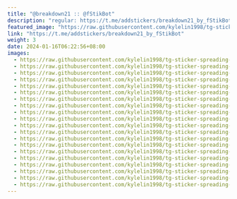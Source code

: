 ```yaml
---
title: "@breakdown21 :: @fStikBot"
description: "regular: https://t.me/addstickers/breakdown21_by_fStikBot"
featured_image: "https://raw.githubusercontent.com/kylelin1998/tg-sticker-spreading-worldwide-images/main/img/dca2db47-89d3-4a08-b2cd-3605afd77eee.jpg"
link: "https://t.me/addstickers/breakdown21_by_fStikBot"
weight: 3
date: 2024-01-16T06:22:56+08:00
images:
  - https://raw.githubusercontent.com/kylelin1998/tg-sticker-spreading-worldwide-images/main/img/dca2db47-89d3-4a08-b2cd-3605afd77eee.jpg
  - https://raw.githubusercontent.com/kylelin1998/tg-sticker-spreading-worldwide-images/main/img/b7c7402f-4411-4700-80ab-aa5aefbc2425.jpg
  - https://raw.githubusercontent.com/kylelin1998/tg-sticker-spreading-worldwide-images/main/img/c5df3e22-af3f-45e3-902b-4c2bde4226ea.jpg
  - https://raw.githubusercontent.com/kylelin1998/tg-sticker-spreading-worldwide-images/main/img/092a30ad-fc15-4f4d-8203-bab42b47b6c5.jpg
  - https://raw.githubusercontent.com/kylelin1998/tg-sticker-spreading-worldwide-images/main/img/c86abe3e-e156-426e-a323-05d62e935e15.jpg
  - https://raw.githubusercontent.com/kylelin1998/tg-sticker-spreading-worldwide-images/main/img/6149335c-dac0-4046-bd3e-df50060da5c5.jpg
  - https://raw.githubusercontent.com/kylelin1998/tg-sticker-spreading-worldwide-images/main/img/42c3c42f-3cb6-4800-a38f-5907132ba2d2.jpg
  - https://raw.githubusercontent.com/kylelin1998/tg-sticker-spreading-worldwide-images/main/img/55d559a5-5410-4652-885b-095127e09701.jpg
  - https://raw.githubusercontent.com/kylelin1998/tg-sticker-spreading-worldwide-images/main/img/75f57638-0dab-4609-962d-94970f398514.jpg
  - https://raw.githubusercontent.com/kylelin1998/tg-sticker-spreading-worldwide-images/main/img/3f348851-0965-4177-a00c-03c30abde117.jpg
  - https://raw.githubusercontent.com/kylelin1998/tg-sticker-spreading-worldwide-images/main/img/b48ae4ce-ddae-4599-811d-7d88175830aa.jpg
  - https://raw.githubusercontent.com/kylelin1998/tg-sticker-spreading-worldwide-images/main/img/871d83d6-cd21-435b-9951-03634c356fb7.jpg
  - https://raw.githubusercontent.com/kylelin1998/tg-sticker-spreading-worldwide-images/main/img/eaab1809-0bbb-436b-bc42-0b9ff1c64800.jpg
  - https://raw.githubusercontent.com/kylelin1998/tg-sticker-spreading-worldwide-images/main/img/cd1f1cf7-f18e-47f1-a6dc-88ad8262585a.jpg
  - https://raw.githubusercontent.com/kylelin1998/tg-sticker-spreading-worldwide-images/main/img/fa5ea5da-87fa-4f3b-ac0c-a1e499337399.jpg
  - https://raw.githubusercontent.com/kylelin1998/tg-sticker-spreading-worldwide-images/main/img/55a35fe0-c235-4710-a1d4-c4d8ba70c310.jpg
  - https://raw.githubusercontent.com/kylelin1998/tg-sticker-spreading-worldwide-images/main/img/6b8fc0a8-82df-466e-9bf9-97676cc363bf.jpg
  - https://raw.githubusercontent.com/kylelin1998/tg-sticker-spreading-worldwide-images/main/img/688d22cc-a354-404d-8ac5-21b86eef4a67.jpg
  - https://raw.githubusercontent.com/kylelin1998/tg-sticker-spreading-worldwide-images/main/img/a967957e-64d8-42a4-9dd2-95440bb1d39c.jpg
  - https://raw.githubusercontent.com/kylelin1998/tg-sticker-spreading-worldwide-images/main/img/70920436-aff4-4b33-a8d1-f73193cc46f7.jpg
---
```


